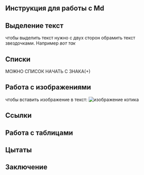 ## Инструкция для работы с Md

## Выделение текст

чтобы выделить текст нужно с двух сторон обрамить текст звездочками.
Например *вот так*

## Списки

МОЖНО СПИСОК НАЧАТЬ С ЗНАКА(+)

## Работа с изображениями

чтобы вставить изображение в текст:
![изображение котика](i.webp)

## Ссылки

## Работа с таблицами

## Цытаты

## Заключение